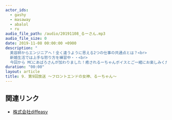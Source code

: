 ```yaml
---
actor_ids:
  - gashy
  - masaway
  - abalol
  - ru
audio_file_path: /audio/20191108_るーさん.mp3
audio_file_size: 0
date: 2019-11-08 00:00:00 +0900
description: "
  美容師からエンジニアへ！全く違うように思える2つの仕事の共通点とは？<br>
  新婚生活では上手な怒り方を練習中・・<br>
  今回から MCにあばろさんが加わりました！癒されるーちゃんボイスとご一緒にお楽しみください。<br>"
duration: "00:00"
layout: article
title: 9. 第9回放送 ～フロントエンドの女神、るーちゃん～
---
```


## 関連リンク

- [株式会社diffeasy](https://diffeasy.com/)
